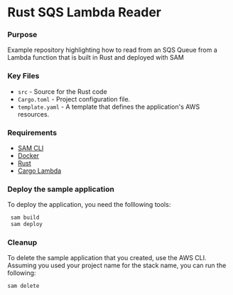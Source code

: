 # Rust SQS Lambda Reader

### Purpose
Example repository highlighting how to read from an SQS Queue from a Lambda function
that is built in Rust and deployed with SAM

### Key Files

- `src` - Source for the Rust code
- `Cargo.toml` - Project configuration file.
- `template.yaml` - A template that defines the application's AWS resources.

### Requirements

-   [SAM CLI](https://docs.aws.amazon.com/serverless-application-model/latest/developerguide/install-sam-cli.html)
-   [Docker](https://hub.docker.com/search/?type=edition&offering=community)
-   [Rust](https://www.rust-lang.org/tools/install)
-   [Cargo Lambda](https://www.cargo-lambda.info/)

### Deploy the sample application

To deploy the application, you need the folllowing tools:

```bash
 sam build
 sam deploy
```


### Cleanup

To delete the sample application that you created, use the AWS CLI. Assuming you used your project name for the stack name, you can run the following:

```bash
sam delete
```
